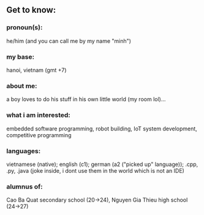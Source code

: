 ## Get to know:

### pronoun(s):
he/him (and you can call me by my name "minh")
### my base:
hanoi, vietnam (gmt +7)
### about me:
a boy loves to do his stuff in his own little world (my room lol)...
### what i am interested: 
embedded software programming, robot building, IoT system development, competitive programming
### languages: 
vietnamese (native); english (c1); german (a2 ("picked up" language)); .cpp, .py, .java (joke inside, i dont use them in the world which is not an IDE)
### alumnus of:
Cao Ba Quat secondary school (20->24), Nguyen Gia Thieu high school (24->27)

